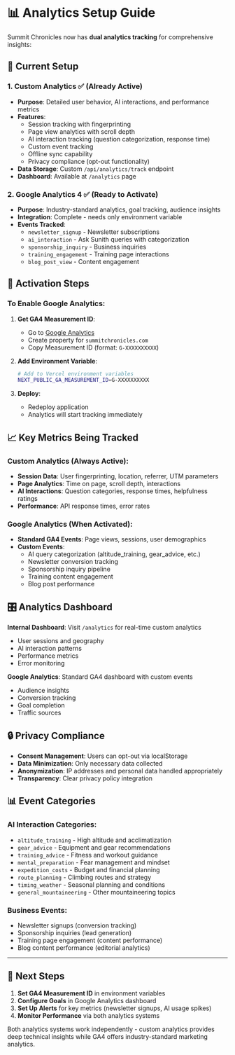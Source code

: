 # 📊 Analytics Setup Guide

Summit Chronicles now has **dual analytics tracking** for comprehensive insights:

## 🎯 **Current Setup**

### 1. **Custom Analytics** ✅ (Already Active)

- **Purpose**: Detailed user behavior, AI interactions, and performance metrics
- **Features**:
  - Session tracking with fingerprinting
  - Page view analytics with scroll depth
  - AI interaction tracking (question categorization, response time)
  - Custom event tracking
  - Offline sync capability
  - Privacy compliance (opt-out functionality)
- **Data Storage**: Custom `/api/analytics/track` endpoint
- **Dashboard**: Available at `/analytics` page

### 2. **Google Analytics 4** ✅ (Ready to Activate)

- **Purpose**: Industry-standard analytics, goal tracking, audience insights
- **Integration**: Complete - needs only environment variable
- **Events Tracked**:
  - `newsletter_signup` - Newsletter subscriptions
  - `ai_interaction` - Ask Sunith queries with categorization
  - `sponsorship_inquiry` - Business inquiries
  - `training_engagement` - Training page interactions
  - `blog_post_view` - Content engagement

## 🔧 **Activation Steps**

### To Enable Google Analytics:

1. **Get GA4 Measurement ID**:
   - Go to [Google Analytics](https://analytics.google.com)
   - Create property for `summitchronicles.com`
   - Copy Measurement ID (format: `G-XXXXXXXXXX`)

2. **Add Environment Variable**:

   ```bash
   # Add to Vercel environment variables
   NEXT_PUBLIC_GA_MEASUREMENT_ID=G-XXXXXXXXXX
   ```

3. **Deploy**:
   - Redeploy application
   - Analytics will start tracking immediately

## 📈 **Key Metrics Being Tracked**

### **Custom Analytics** (Always Active):

- **Session Data**: User fingerprinting, location, referrer, UTM parameters
- **Page Analytics**: Time on page, scroll depth, interactions
- **AI Interactions**: Question categories, response times, helpfulness ratings
- **Performance**: API response times, error rates

### **Google Analytics** (When Activated):

- **Standard GA4 Events**: Page views, sessions, user demographics
- **Custom Events**:
  - AI query categorization (altitude_training, gear_advice, etc.)
  - Newsletter conversion tracking
  - Sponsorship inquiry pipeline
  - Training content engagement
  - Blog post performance

## 🎛️ **Analytics Dashboard**

**Internal Dashboard**: Visit `/analytics` for real-time custom analytics

- User sessions and geography
- AI interaction patterns
- Performance metrics
- Error monitoring

**Google Analytics**: Standard GA4 dashboard with custom events

- Audience insights
- Conversion tracking
- Goal completion
- Traffic sources

## 🔒 **Privacy Compliance**

- **Consent Management**: Users can opt-out via localStorage
- **Data Minimization**: Only necessary data collected
- **Anonymization**: IP addresses and personal data handled appropriately
- **Transparency**: Clear privacy policy integration

## 📊 **Event Categories**

### AI Interaction Categories:

- `altitude_training` - High altitude and acclimatization
- `gear_advice` - Equipment and gear recommendations
- `training_advice` - Fitness and workout guidance
- `mental_preparation` - Fear management and mindset
- `expedition_costs` - Budget and financial planning
- `route_planning` - Climbing routes and strategy
- `timing_weather` - Seasonal planning and conditions
- `general_mountaineering` - Other mountaineering topics

### Business Events:

- Newsletter signups (conversion tracking)
- Sponsorship inquiries (lead generation)
- Training page engagement (content performance)
- Blog content performance (editorial analytics)

---

## 🚀 **Next Steps**

1. **Set GA4 Measurement ID** in environment variables
2. **Configure Goals** in Google Analytics dashboard
3. **Set Up Alerts** for key metrics (newsletter signups, AI usage spikes)
4. **Monitor Performance** via both analytics systems

Both analytics systems work independently - custom analytics provides deep technical insights while GA4 offers industry-standard marketing analytics.
